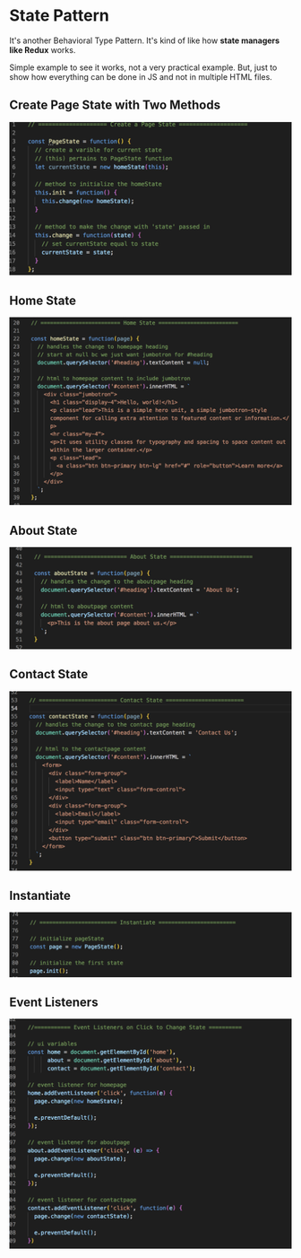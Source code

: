 # State Pattern

It's another Behavioral Type Pattern. It's kind of like how **state managers like Redux** works.

Simple example to see it works, not a very practical example. But, just to show how everything can be done in JS and not in multiple HTML files.

## Create Page State with Two Methods

<kbd>![alt text](img/state00.png "screenshot")</kbd>

## Home State 

<kbd>![alt text](img/state01.png "screenshot")</kbd>

## About State

<kbd>![alt text](img/state02.png "screenshot")</kbd>

## Contact State

<kbd>![alt text](img/state03.png "screenshot")</kbd>

## Instantiate

<kbd>![alt text](img/state04.png "screenshot")</kbd>

## Event Listeners

<kbd>![alt text](img/state05.png "screenshot")</kbd>